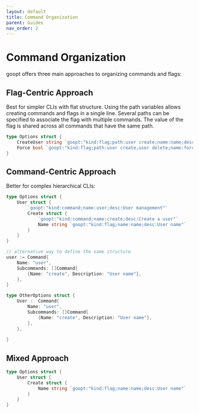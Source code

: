 ```yaml
---
layout: default
title: Command Organization
parent: Guides
nav_order: 2
---
```


# Command Organization

goopt offers three main approaches to organizing commands and flags:

## Flag-Centric Approach

Best for simpler CLIs with flat structure. Using the path variables allows creating commands and flags in a single line. Several paths can be specified to associate the flag with multiple commands. The value of the flag is shared across all commands that have the same path.

```go
type Options struct {
    CreateUser string `goopt:"kind:flag;path:user create;name:name;desc:Create a new user"` // path is optional, but can be used to specify the command path - this will create a command called "user create" and associate the flag with the "user create" command-context. 
    Force bool `goopt:"kind:flag;path:user create,user delete;name:force;desc:Force operation"` // shared flag for both  "user create" and "user delete" commands
}
```


## Command-Centric Approach

Better for complex hierarchical CLIs:

```go
type Options struct {
    User struct {
        `goopt:"kind:command;name:user;desc:User management"`
        Create struct {
            `goopt:"kind:command;name:create;desc:Create a user"`
            Name string `goopt:"kind:flag;name:name;desc:User name"`
        }
    }
}

// alternative way to define the same structure
user := Command{
    Name: "user",
    Subcommands: []Command{
        {Name: "create", Description: "User name"},
    },
}

type OtherOptions struct {
    User :  Command{
        Name: "user",
        Subcommands: []Command{
            {Name: "create", Description: "User name"},
        },
    },
   
}
```


## Mixed Approach

```go
type Options struct {
    User struct {
        Create struct {
            Name string `goopt:"kind:flag;name:name;desc:User name"`
        }
    }
}
``` 